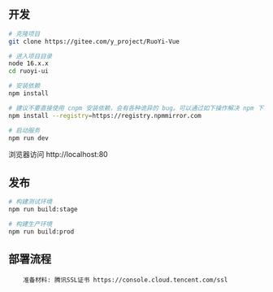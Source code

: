## 开发

```bash
# 克隆项目
git clone https://gitee.com/y_project/RuoYi-Vue

# 进入项目目录
node 16.x.x
cd ruoyi-ui

# 安装依赖
npm install

# 建议不要直接使用 cnpm 安装依赖，会有各种诡异的 bug。可以通过如下操作解决 npm 下载速度慢的问题
npm install --registry=https://registry.npmmirror.com

# 启动服务
npm run dev
```

浏览器访问 http://localhost:80

## 发布

```bash
# 构建测试环境
npm run build:stage

# 构建生产环境
npm run build:prod
```

## 部署流程

```
    准备材料: 腾讯SSL证书 https://console.cloud.tencent.com/ssl


```

